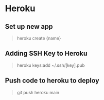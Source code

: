 # Heroku
## Set up new app
>heroku create {name}

## Adding SSH Key to Heroku
>heroku keys:add ~/.ssh/[key].pub

## Push code to heroku to deploy
>git push heroku main